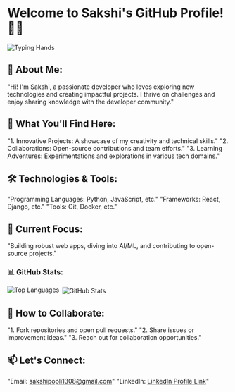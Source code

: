 # Welcome to Sakshi's GitHub Profile! 👋✨

![Typing Hands](https://media.giphy.com/media/l0MYt5jPR6QX5pnqM/giphy.gif)


## 🌟 About Me:
 "Hi! I'm Sakshi, a passionate developer who loves exploring new technologies and creating impactful projects. I thrive on challenges and enjoy sharing knowledge with the developer community."

## 🔭 What You'll Find Here:
"1. Innovative Projects: A showcase of my creativity and technical skills."
"2. Collaborations: Open-source contributions and team efforts."
"3. Learning Adventures: Experimentations and explorations in various tech domains."

## 🛠️ Technologies & Tools:
"Programming Languages: Python, JavaScript, etc."
"Frameworks: React, Django, etc."
"Tools: Git, Docker, etc."

## 🌱 Current Focus:
"Building robust web apps, diving into AI/ML, and contributing to open-source projects."

<h3 align="left">📊 GitHub Stats:</h3>
<p>
<img align="left" src="https://github-readme-stats.vercel.app/api/top-langs?username=SAKSHI-1308&show_icons=true&locale=en&layout=compact" alt="Top Languages" />
</p>
<p>&nbsp;<img align="center" src="https://github-readme-stats.vercel.app/api?username=SAKSHI-1308&show_icons=true&locale=en" alt="GitHub Stats" /></p>

 

## 🤝 How to Collaborate:
"1. Fork repositories and open pull requests."
"2. Share issues or improvement ideas."
"3. Reach out for collaboration opportunities."

## 📫 Let's Connect:
"Email: sakshipopli1308@gmail.com"
"LinkedIn: [LinkedIn Profile Link](https://www.linkedin.com/in/sakshi-popli-567940220/)"

